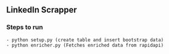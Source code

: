 ## LinkedIn Scrapper

### Steps to run
    - python setup.py (create table and insert bootstrap data)
    - python enricher.py (Fetches enriched data from rapidapi)
